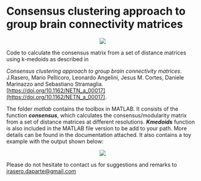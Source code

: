 # Consensus clustering approach to group brain connectivity matrices

<p align="center">
  <img src="https://github.com/jrasero/consensus/blob/master/docs/github.png">
</p>

Code to calculate the consensus matrix from a set of distance matrices using k-medoids as described in

*Consensus clustering approach to group brain connectivity matrices*. J.Rasero, Mario Pellicoro, Leonardo Angelini, Jesus M. Cortes, Daniele Marinazzo and Sebastiano Stramaglia. [https://doi.org/10.1162/NETN_a_00017](https://doi.org/10.1162/NETN_a_00017).

The folder *matlab* contains the toolbox in MATLAB. It consists of the function **_consensus_**, which calculates the consensus/modularity matrix from a set of distance matrices at different resolutions. **_Kmedoids_** function is also included in the MATLAB file version to be add to your path. More details can be found in the documentation attached. It also contains a toy example with the output shown below:

<p align="center">
  <img src="https://github.com/jrasero/consensus/blob/master/matlab/toy_model.png">
</p>


Please do not hesitate to contact us for suggestions and remarks to jrasero.daparte@gmail.com
